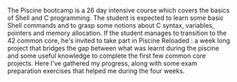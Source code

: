 The Piscine bootcamp is a 26 day intensive course which covers the basics of Shell and C programming. The student is expected to learn some basic Shell commands and to grasp some notions about C syntax, variables, pointers and memory allocation.
If the student manages to transition to the 42 common core, he's invited to take part in Piscine Reloaded : a week long project that bridges the gap between what was learnt during the piscine and some useful knowledge to complete the first few common core projects.
Here I've gathered my progress, along with some exam preparation exercises that helped me during the four weeks.
